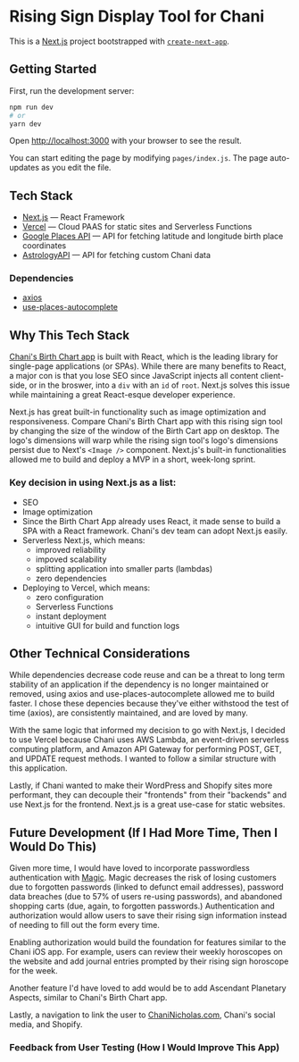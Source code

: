 # Rising Sign Display Tool for Chani

This is a [Next.js](https://nextjs.org/) project bootstrapped with [`create-next-app`](https://github.com/vercel/next.js/tree/canary/packages/create-next-app).

## Getting Started

First, run the development server:

```bash
npm run dev
# or
yarn dev
```

Open [http://localhost:3000](http://localhost:3000) with your browser to see the result.

You can start editing the page by modifying `pages/index.js`. The page auto-updates as you edit the file.

## Tech Stack

- [Next.js](https://nextjs.org/docs) — React Framework
- [Vercel](https://vercel.com/docs) — Cloud PAAS for static sites and Serverless Functions
- [Google Places API](https://developers.google.com/places/web-service/overview) — API for fetching latitude and longitude birth place coordinates
- [AstrologyAPI](https://www.astrologyapi.com/docs/) — API for fetching custom Chani data

### Dependencies

- [axios](https://www.npmjs.com/package/axios)
- [use-places-autocomplete](https://www.npmjs.com/package/use-places-autocomplete)

## Why This Tech Stack

[Chani's Birth Chart app](https://chart.chaninicholas.com/) is built with React, which is the leading library for single-page applications (or SPAs). While there are many benefits to React, a major con is that you lose SEO since JavaScript injects all content client-side, or in the broswer, into a `div` with an `id` of `root`. Next.js solves this issue while maintaining a great React-esque developer experience.

Next.js has great built-in functionality such as image optimization and responsiveness. Compare Chani's Birth Chart app with this rising sign tool by changing the size of the window of the Birth Cart app on desktop. The logo's dimensions will warp while the rising sign tool's logo's dimensions persist due to Next's `<Image />` component. Next.js's built-in functionalities allowed me to build and deploy a MVP in a short, week-long sprint.

### Key decision in using Next.js as a list:
- SEO
- Image optimization
- Since the Birth Chart App already uses React, it made sense to build a SPA with a React framework. Chani's dev team can adopt Next.js easily.
- Serverless Next.js, which means:
  - improved reliability
  - impoved scalability
  - splitting application into smaller parts (lambdas)
  - zero dependencies
- Deploying to Vercel, which means:
  - zero configuration
  - Serverless Functions
  - instant deployment
  - intuitive GUI for build and function logs

## Other Technical Considerations

While dependencies decrease code reuse and can be a threat to long term stability of an application if the dependency is no longer maintained or removed, using axios and use-places-autocomplete allowed me to build faster. I chose these depencies because they've either withstood the test of time (axios), are consistently maintained, and are loved by many.

With the same logic that informed my decision to go with Next.js, I decided to use Vercel because Chani uses AWS Lambda, an event-driven serverless computing platform, and Amazon API Gateway for performing POST, GET, and UPDATE request methods. I wanted to follow a similar structure with this application.

Lastly, if Chani wanted to make their WordPress and Shopify sites more performant, they can decouple their "frontends" from their "backends" and use Next.js for the frontend. Next.js is a great use-case for static websites.

## Future Development (If I Had More Time, Then I Would Do This)

Given more time, I would have loved to incorporate passwordless authentication with [Magic](https://docs.magic.link/). Magic decreases the risk of losing customers due to forgotten passwords (linked to defunct email addresses), password data breaches (due to 57% of users re-using passwords), and abandoned shopping carts (due, again, to forgotten passwords.) Authentication and authorization would allow users to save their rising sign information instead of needing to fill out the form every time.

Enabling authorization would build the foundation for features similar to the Chani iOS app. For example, users can review their weekly horoscopes on the website and add journal entries prompted by their rising sign horoscope for the week.

Another feature I'd have loved to add would be to add Ascendant Planetary Aspects, similar to Chani's Birth Chart app.

Lastly, a navigation to link the user to [ChaniNicholas.com](https://chaninicholas.com/), Chani's social media, and Shopify.

### Feedback from User Testing (How I Would Improve This App)